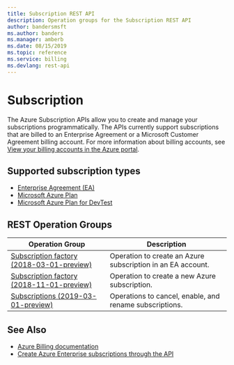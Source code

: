 ```yaml
---
title: Subscription REST API
description: Operation groups for the Subscription REST API
author: bandersmsft
ms.author: banders
ms.manager: amberb
ms.date: 08/15/2019
ms.topic: reference
ms.service: billing
ms.devlang: rest-api
---
```


# Subscription

The Azure Subscription APIs allow you to create and manage your subscriptions programmatically. The APIs currently support subscriptions that are billed to an Enterprise Agreement or a Microsoft Customer Agreement billing account. For more information about billing accounts, see [View your billing accounts in the Azure portal](https://docs.microsoft.com/azure/billing/billing-view-all-accounts).

## Supported subscription types

- [Enterprise Agreement (EA)](https://azure.microsoft.com/pricing/enterprise-agreement/)
- [Microsoft Azure Plan](https://azure.microsoft.com/offers/ms-azr-0017g/)
- [Microsoft Azure Plan for DevTest](https://azure.microsoft.com/offers/ms-azr-0148g/)

## REST Operation Groups

| Operation Group | Description |
| --- | --- |
| [Subscription factory (2018-03-01-preview) ](xref:management.azure.com.subscription.subscriptionfactory.createsubscriptioninenrollmentaccount) | Operation to create an Azure subscription in an EA account. |
| [Subscription factory (2018-11-01-preview)](xref:management.azure.com.subscription.subscriptionfactory.createsubscription) | Operation to create a new Azure subscription. |
| [Subscriptions (2019-03-01-preview)](xref:management.azure.com.subscription.subscriptions) | Operations to cancel, enable, and rename subscriptions. |

## See Also

- [Azure Billing documentation](https://docs.microsoft.com/en-us/azure/billing/)
- [Create Azure Enterprise subscriptions through the API](https://docs.microsoft.com/azure/azure-resource-manager/programmatically-create-subscription)
